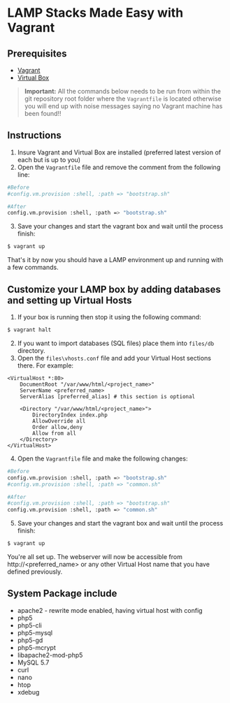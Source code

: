 
# LAMP Stacks Made Easy with Vagrant

## Prerequisites
* [Vagrant](http://www.vagrantup.com/)
* [Virtual Box](https://www.virtualbox.org/)

> **Important:** All the commands below needs to be run from within the git repository root folder where the `Vagrantfile` is located otherwise you will end up with noise messages saying no Vagrant machine has been found!!

## Instructions
1. Insure Vagrant and Virtual Box are installed (preferred latest version of each but is up to you)
2. Open the `Vagrantfile` file and remove the comment from the following line:
```bash
#Before
#config.vm.provision :shell, :path => "bootstrap.sh"

#After
config.vm.provision :shell, :path => "bootstrap.sh"
```
3. Save your changes and start the vagrant box and wait until the process finish:
```bash
$ vagrant up
```
That's it by now you should have a LAMP environment up and running with a few commands.

## Customize your LAMP box by adding databases and setting up Virtual Hosts
1. If your box is running then stop it using the following command:
```bash
$ vagrant halt
```
2. If you want to import databases (SQL files) place them into `files/db` directory.
3. Open the `files\vhosts.conf` file and add your Virtual Host sections there.  For example:
```
<VirtualHost *:80>
    DocumentRoot "/var/www/html/<project_name>"
    ServerName <preferred_name>
    ServerAlias [preferred_alias] # this section is optional

    <Directory "/var/www/html/<project_name>">
        DirectoryIndex index.php
        AllowOverride all
        Order allow,deny
        Allow from all
    </Directory>
</VirtualHost>
```
4. Open the `Vagrantfile` file and make the following changes:
```bash
#Before
config.vm.provision :shell, :path => "bootstrap.sh"
#config.vm.provision :shell, :path => "common.sh"

#After
#config.vm.provision :shell, :path => "bootstrap.sh"
config.vm.provision :shell, :path => "common.sh"
```
5. Save your changes and start the vagrant box and wait until the process finish:
```bash
$ vagrant up
```
You're all set up. The webserver will now be accessible from http://<preferred_name> or any other Virtual Host name that you have defined previously.

## System Package include
* apache2 - rewrite mode enabled, having virtual host with config
* php5
* php5-cli
* php5-mysql
* php5-gd
* php5-mcrypt
* libapache2-mod-php5
* MySQL 5.7
* curl
* nano
* htop
* xdebug
